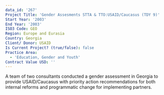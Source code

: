 ```yaml
---
data_id: '267'
Project Title: 'Gender Assesments STTA & TTO:USAID/Caucasus (TDY 9)'
Start Year: '2003'
End Year: '2003'
ISO3 Code: GEO
Region: Europe and Eurasia
Country: Georgia
Client/ Donor: USAID
Is Current Project? (true/false): false
Practice Area:
  - 'Education, Gender and Youth'
Contract Value USD: ''
---
```

A team of two consultants conducted a gender assessment in Georgia to provide USAID/Caucasus with priority action recommendations for both internal reforms and programmatic change for implementing partners.
